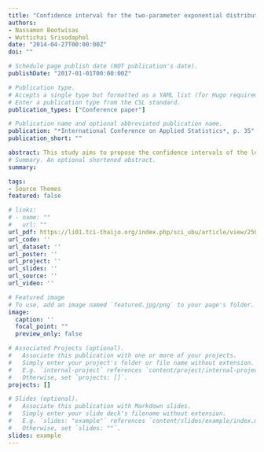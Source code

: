 ```yaml
---
title: "Confidence interval for the two-parameter exponential distribution based on the double type II censored data"
authors:
- Nassamon Bootwisas
- Wuttichai Srisodaphol
date: "2014-04-27T00:00:00Z"
doi: ""

# Schedule page publish date (NOT publication's date).
publishDate: "2017-01-01T00:00:00Z"

# Publication type.
# Accepts a single type but formatted as a YAML list (for Hugo requirements).
# Enter a publication type from the CSL standard.
publication_types: ["Conference paper"]

# Publication name and optional abbreviated publication name.
publication: "*International Conference on Applied Statistics*, p. 35"
publication_short: ""

abstract: This study aims to propose the confidence intervals of the location parameter and the scale parameter for the two-parameter exponential distribution based on double Type II censored data which is the confidence intervals that use Jackknife method to adjust the confidence intervals of Fauzy (2004). Coverage probability and interval width are criteria to compare the efficiency of the confidence intervals. The results of simulation study show that proposed confidence interval is better than Faucy’s confidence interval for the scale parameter. For the location parameter, these two confidence intervals perform poorly in term of the coverage probability which is lower to nominal level. In the results of real data sets show that the proposed confidence intervals have shorter interval width than Faucy’s confidence intervals for the location parameter and the scale parameter.
# Summary. An optional shortened abstract.
summary:

tags:
- Source Themes
featured: false

# links:
# - name: ""
#   url: ""
url_pdf: https://li01.tci-thaijo.org/index.php/sci_ubu/article/view/250966
url_code: ''
url_dataset: ''
url_poster: ''
url_project: ''
url_slides: ''
url_source: ''
url_video: ''

# Featured image
# To use, add an image named `featured.jpg/png` to your page's folder. 
image:
  caption: ''
  focal_point: ""
  preview_only: false

# Associated Projects (optional).
#   Associate this publication with one or more of your projects.
#   Simply enter your project's folder or file name without extension.
#   E.g. `internal-project` references `content/project/internal-project/index.md`.
#   Otherwise, set `projects: []`.
projects: []

# Slides (optional).
#   Associate this publication with Markdown slides.
#   Simply enter your slide deck's filename without extension.
#   E.g. `slides: "example"` references `content/slides/example/index.md`.
#   Otherwise, set `slides: ""`.
slides: example
---
```

